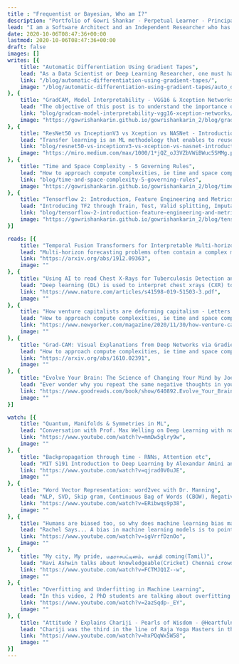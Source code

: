 ```yaml
---
title : "Frequentist or Bayesian, Who am I?"
description: "Portfolio of Gowri Shankar - Perpetual Learner - Principal Architect - Product Owner - Data Science Enthusiast - Kaggle Expert - Co-Founder - A Heartful Programmer"
lead: "I am a Software Architect and an Independent Researcher who has designed and developed several products from Ideation to Go To Market through my career. I have tremendous enthusiasm to learn new things and make them work. My passion is Programming and Mathematics for Deep Learning and Artificial Intelligence. My focus area is Computer Vison and Temporal Sequences for Prediction and Forecasting."
date: 2020-10-06T08:47:36+00:00
lastmod: 2020-10-06T08:47:36+00:00
draft: false
images: []
writes: [{
    title: "Automatic Differentiation Using Gradient Tapes",
    lead: "As a Data Scientist or Deep Learning Researcher, one must have a deeper knowledge in various differentiation techniques due to the fact that gradient based optimization techniques like Backpropagation algorithms are critical for model efficiency and convergence.",
    link: "/blog/automatic-differentiation-using-gradient-tapes/",
    image: "/blog/automatic-differentiation-using-gradient-tapes/auto_diff.png"
}, {
    title: "GradCAM, Model Interpretability - VGG16 & Xception Networks",
    lead: "The objective of this post is to understand the importance of Visual Explanations for CNN based large scale Deep Neural Network Models.",
    link: "blog/gradcam-model-interpretability-vgg16-xception-networks/",
    image: "https://gowrishankarin.github.io/gowrishankarin_2/blog/gradcam-model-interpretability-vgg16-xception-networks/anime.gif"
}, {
    title: "ResNet50 vs InceptionV3 vs Xception vs NASNet - Introduction to Transfer Learning",
    lead: "Transfer learning is an ML methodology that enables to reuse a model developed for one task to another task. The applications are predominantly in Deep Learning for computer vision and natural language processing.",
    link: "blog/resnet50-vs-inceptionv3-vs-xception-vs-nasnet-introduction-to-transfer-learning/",
    image: "https://miro.medium.com/max/1000/1*jQZ_oJ3VZbVWiBWuc5SMMg.png"
}, {
    title: "Time and Space Complexity - 5 Governing Rules",
    lead: "How to approach compute complexities, ie time and space complexity problems while designing a software system to avoid obvious bottlenecks in an abstract fashion.",
    link: "blog/time-and-space-complexity-5-governing-rules",
    image: "https://gowrishankarin.github.io/gowrishankarin_2/blog/time-and-space-complexity-5-governing-rules/teaser.png"
}, {
    title: "Tensorflow 2: Introduction, Feature Engineering and Metrics",
    lead: "Introducing TF2 through Train, Test, Valid splitting, Imputation, Bias/Overfit handlers, One Hot Encoding, Embeddings, Tensor Slices, Keras APIs, metrics including accuracy, precision and ROC curve",
    link: "blog/tensorflow-2-introduction-feature-engineering-and-metrics/",
    image: "https://gowrishankarin.github.io/gowrishankarin_2/blog/tensorflow-2-introduction-feature-engineering-and-metrics/teaser.png"
}]

reads: [{
    title: "Temporal Fusion Transformers for Interpretable Multi-horizon Time Series Forecasting - GOOGLE RESEARCH",
    lead: "Multi-horizon forecasting problems often contain a complex mix of inputs -- including static (i.e. time-invariant) covariates, known future inputs, and other exogenous time series that are only observed historically -- without any prior information on how they interact with the target.",
    link: "https://arxiv.org/abs/1912.09363",
    image: ""
}, {
    title: "Using AI to read Chest X-Rays for Tuberculosis Detection and evaluation of multiple DL systems - NATURE",
    lead: "Deep learning (DL) is used to interpret chest xrays (CXR) to screen and triage people for pulmonary tuberculosis (TB). This study have compared multiple DL systems and populations with a retrospective evaluation of 3 DL systems.",
    link: "https://www.nature.com/articles/s41598-019-51503-3.pdf",
    image: ""
}, {
    title: "How venture capitalists are deforming capitalism - Letters from Silicon Valley - NEWYORKER",
    lead: "How to approach compute complexities, ie time and space complexity problems while designing a software system to avoid obvious bottlenecks in an abstract fashion.",
    link: "https://www.newyorker.com/magazine/2020/11/30/how-venture-capitalists-are-deforming-capitalism",
    image: ""
}, {
    title: "Grad-CAM: Visual Explanations from Deep Networks via Gradient-Based Localization - IEEE/ICCV",
    lead: "How to approach compute complexities, ie time and space complexity problems while designing a software system to avoid obvious bottlenecks in an abstract fashion.",
    link: "https://arxiv.org/abs/1610.02391",
    image: ""
}, {
    title: "Evolve Your Brain: The Science of Changing Your Mind by Joe Dispenza - BOOK",
    lead: "Ever wonder why you repeat the same negative thoughts in your head? Why you keep coming back for more from hurtful family members, friends, or significant others?",
    link: "https://www.goodreads.com/book/show/640892.Evolve_Your_Brain",
    image: ""
}]

watch: [{
    title: "Quantum, Manifolds & Symmetries in ML",
    lead: "Conversation with Prof. Max Welling on Deep Learning with non-Euclidean geometric data like graphs/topology or allowing networks to recognize new symmetries",
    link: "https://www.youtube.com/watch?v=mmDw5glry9w",
    image: ""
}, {
    title: "Backpropagation through time - RNNs, Attention etc",
    lead: "MIT S191 Introduction to Deep Learning by Alexandar Amini and Ava Soleimany. Covers intuition to Recurrence LSTM, Attention, Gradient Issues, Sequential Modelling etc",
    link: "https://www.youtube.com/watch?v=qjrad0V0uJE",
    image: ""
}, {
    title: "Word Vector Representation: word2vec with Dr. Manning",
    lead: "NLP, SVD, Skip gram, Continuous Bag of Words (CBOW), Negative Sampling, Hierarchical SoftMax. This lecture introduces the cuttng edge research in NLP and application.",
    link: "https://www.youtube.com/watch?v=ERibwqs9p38",
    image: ""
}, {
    title: "Humans are biased too, so why does machine learning bias matter?",
    lead: "Rachel Says... A bias in machine learning models is to point out that humans are really biased too. Yet machine learning bias differs from human bias in several key ways",
    link: "https://www.youtube.com/watch?v=igVrrfDznOo",
    image: ""
}, {
    title: "My city, My pride, மதராசபட்டினம், வாத்தி coming(Tamil)",
    lead: "Ravi Ashwin talks about knowledgeable(Cricket) Chennai crowd. Some words of wisdom from a guy who had seen all ups and downs the life has to offer.",
    link: "https://www.youtube.com/watch?v=FCTMJQ1Z--w",
    image: ""
}, {
    title: "Overfitting and Underfitting in Machine Learning",
    lead: "In this video, 2 PhD students are talking about overfitting and underfitting, super important concepts to understand about ML models in an intuitive way.",
    link: "https://www.youtube.com/watch?v=2azSqdp-_EY",
    image: ""
}, {
    title: "Attitude ? Explains Chariji - Pearls of Wisdom - @Heartfulness Meditation",
    lead: "Chariji was the third in the line of Raja Yoga Masters in the Sahaj Marg System of Spiritual Practice of Shri Ram Chandra Mission (SRCM). Shri Kamlesh Patel also known as Daaji, is the current Guide of Sahaj Marg System (known today as HEARTFULNESS ) and is the President of Shri Ram Chandra Mission.",
    link: "https://www.youtube.com/watch?v=hxPQqWx5W58",
    image: ""
}]
---
```

